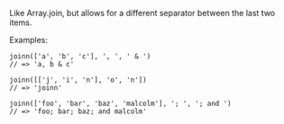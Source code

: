 Like Array.join, but allows for a different separator between the last two items.

Examples:
```
joinn(['a', 'b', 'c'], ', ', ' & ')
// => 'a, b & c'

joinn([['j', 'i', 'n'], 'o', 'n'])
// => 'joinn'

joinn(['foo', 'bar', 'baz', 'malcolm'], '; ', '; and ')
// => 'foo; bar; baz; and malcolm'
```
